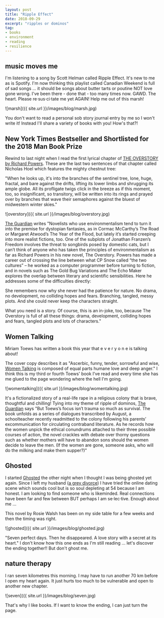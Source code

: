 ```yaml
---
layout: post
title: "Ripple Effect"
date: 2018-09-29     
excerpt: "ripples or dominos"
tag:
- books
- environment 
- reading
- resilience
---
```


## music moves me

I'm listening to a song by Scott Helman called Ripple Effect. It's new to me as is Spotify. I'm now thinking this playlist called Canadian Weekend is full of sad songs ... it should be songs about butter tarts or poutine NOT love gone wrong. I've been there - done that - too many times now. GAWD. The heart. Please re·sus·ci·tate me yet AGAIN! Help me out of this marsh!

![marsh]({{ site.url }}/images/blog/marsh.jpg)

You don't want to read a personal sob story journal entry by me so I won't write it! Instead I'll share a variety of books with you! How's that?!

## New York Times Bestseller and Shortlisted for the 2018 Man Book Prize

Rewind to last night when I read the first lyrical chapter of [THE OVERSTORY by Richard Powers](http://www.richardpowers.net/the-overstory/). These are the last two sentences of that chapter called Nicholas Hoel which features the mighty chestnut tree:

"When he looks up, it's into the branches of the sentinel tree, lone, huge, fractal, and bare against the drifts, lifting its lower limbs and shrugging its ample globe. All its profligate twigs click in the breeze as if this moment, too, so insignificant, so transitory, will be written into its rings and prayed over by branches that wave their semaphores against the bluest of midwestern winter skies."

![overstory]({{ site.url }}/images/blog/overstory.jpg)

[The Guardian](https://www.theguardian.com/books/2018/mar/23/the-overstory-by-richard-powers-review) writes "Novelists who use environmentalism tend to turn it into the premise for dystopian fantasies, as in Cormac McCarthy’s The Road or Margaret Atwood’s The Year of the Flood, but lately it’s started creeping into more realist fictions, too. One of the subplots of Jonathan Franzen’s Freedom involves the threat to songbirds posed by domestic cats, but I can’t think of anyone who has taken the principles of environmentalism as far as Richard Powers in his new novel, The Overstory. Powers has made a career out of crossing the line between what CP Snow called “the two cultures” – he worked as a computer programmer before turning to fiction, and in novels such as The Gold Bug Variations and The Echo Maker explores the overlap between literary and scientific sensibilities. Here he addresses some of the difficulties directly:

She remembers now why she never had the patience for nature. No drama, no development, no colliding hopes and fears. Branching, tangled, messy plots. And she could never keep the characters straight.

What you need is a story. Of course, this is an in-joke, too, because The Overstory is full of all these things: drama, development, colliding hopes and fears, tangled plots and lots of characters."

## Women Talking

Miriam Toews has written a book this year that e v e r y o n e is talking about!

The cover copy describes it as "Ascerbic, funny, tender, sorrowful and wise, [Women Talking](https://www.penguinrandomhouse.ca/books/562880/women-talking-by-miriam-toews/9780735273962) is composed of equal parts humane love and deep anger." I think this is my third or fourth Toews' book I've read and every time she has me glued to the page wondering where the hell I'm going.

![womentalking]({{ site.url }}/images/blog/womentalking.jpg)

It's a fictionalized story of a real-life rape in a religious colony that is brave, thoughtful and chilling! Tying into my theme of ripple of dominos, [The Guardian](https://www.theguardian.com/books/2018/sep/10/women-talking-miriam-toews-review) says "But Toews’s focus isn’t trauma so much as survival. The book unfolds as a series of dialogues transcribed by August, a schoolteacher recently readmitted to the colony following his parents’ excommunication for circulating contraband literature. As he records how the women unpick the ethical conundrums attached to their three possible courses of action, the novel crackles with debate over thorny questions such as whether mothers will have to abandon sons should the women decide to leave the men. (If the women are gone, someone asks, who will do the milking and make them supper?)"

## Ghosted

I started [Ghosted](https://www.penguinrandomhouse.com/books/563390/ghosted-by-rosie-walsh/9780525522775/) the other night when I thought I was being ghosted yet again. Since I left my husband ([a grey divorce](https://montrealgazette.com/news/canada/grey-divorce-why-are-more-baby-boomers-splitting-up-their-marriages-as-they-get-older/wcm/738d6d58-95d8-4cb6-bf4f-d956bff2899d)) I have tried the online dating scene which sounds cool but is so soul depleting at 54 because I am honest.  I am looking to find someone who is likeminded. Real connections have been far and few between BUT perhaps I am se·lec·tive. Enough about me ...

This novel by Rosie Walsh has been on my side table for a few weeks and then the timing was right.

![ghosted]({{ site.url }}/images/blog/ghosted.jpg)

"Seven perfect days. Then he disappeared. A love story with a secret at its heart." I don't know how this one ends as I'm still reading ... let's discover the ending together!! But don't ghost me.

## nature therapy

I ran seven kilometres this morning. I may have to run another 70 km before I open my heart again. It just hurts too much to be vulnerable and open to another new chapter.

![seven]({{ site.url }}/images/blog/seven.jpg)

That's why I like books. If I want to know the ending, I can just turn the page.
